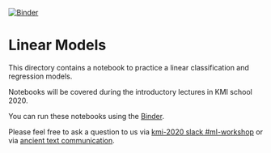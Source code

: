 [![Binder](https://mybinder.org/badge_logo.svg)](https://mybinder.org/v2/gh/drinkingkazu/slacml-kmi2020/HEAD?filepath=LinearModels)

# Linear Models 

This directory contains a notebook to practice a linear classification and regression models.

Notebooks will be covered during the introductory lectures in KMI school 2020.

You can run these notebooks using the [Binder](https://mybinder.org/v2/gh/drinkingkazu/slacml-kmi2020/HEAD?filepath=LinearModels).

Please feel free to ask a question to us via [kmi-2020 slack #ml-workshop](https://kmi-2020.slack.com/app_redirect?channel=ml-workshop) or via [ancient text communication](mailto:kterao@slac.stanford.edu).
